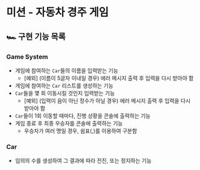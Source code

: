 # 미션 - 자동차 경주 게임
## 🏎 구현 기능 목록
### Game System
- 게임에 참여하는 `Car`들의 이름을 입력받는 기능
  - [예외] (이름이 5글자 이내일 경우) 에러 메시지 출력 후 입력을 다시 받아야 함
- 게임에 참여하는 `Car` 리스트를 생성하는 기능
- `Car`들을 몇 회 이동시킬 것인지 입력받는 기능
  - [예외] (입력이 음이 아닌 정수가 아닐 경우) 에러 메시지 출력 후 입력을 다시 받아야 함
- `Car`들이 1회 이동할 때마다, 진행 상황을 콘솔에 출력하는 기능
- 게임 종료 후 최종 우승자를 콘솔에 출력하는 기능
  - 우승자가 여러 명일 경우, 쉼표(,)를 이용하여 구분함
### Car
- 임의의 수를 생성하여 그 결과에 따라 전진, 또는 정지하는 기능
